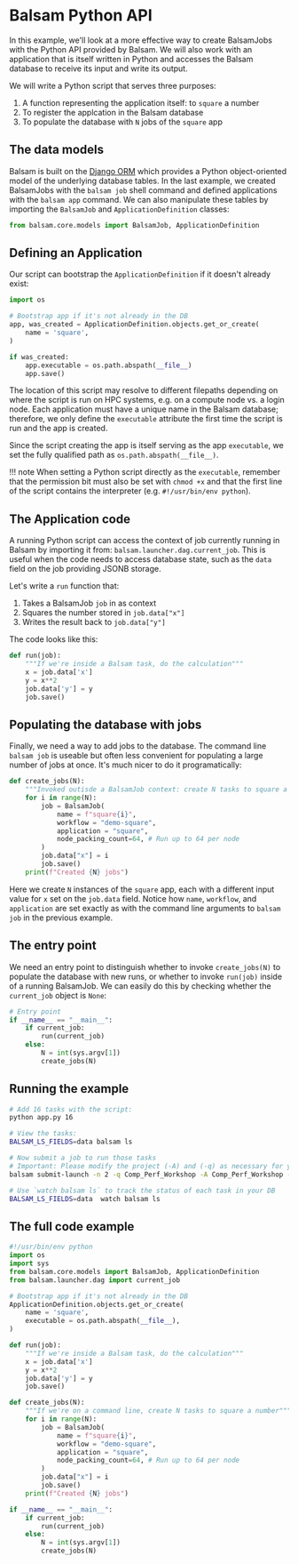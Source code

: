 Balsam Python API
==================

In this example, we'll look at a more effective way to create BalsamJobs
with the Python API provided by Balsam.  We will also work with an application that
is itself written in Python and accesses the Balsam database to receive its input and
write its output.

We will write a Python script that serves three purposes:

  1. A function representing the application itself: to `square` a number
  2. To register the applcation in the Balsam database
  3. To populate the database with `N` jobs of the `square` app

## The data models

Balsam is built on the [Django
ORM](https://docs.djangoproject.com/en/3.0/topics/db/queries/) which provides a
Python object-oriented model of the underlying database tables.  In the last
example, we created BalsamJobs with the `balsam job` shell command and defined
applications with the `balsam app` command.  We can also manipulate these tables
by importing the `BalsamJob` and `ApplicationDefinition` classes:

```python
from balsam.core.models import BalsamJob, ApplicationDefinition
```

## Defining an Application

Our script can bootstrap the `ApplicationDefinition` if it doesn't already exist:

```python
import os

# Bootstrap app if it's not already in the DB
app, was_created = ApplicationDefinition.objects.get_or_create(
    name = 'square',
)

if was_created:
	app.executable = os.path.abspath(__file__)
	app.save()
```
The location of this script may resolve to different filepaths depending on where the
script is run on HPC systems, e.g. on a compute node vs. a login node. Each application
must have a unique name in the Balsam database; therefore, we only define the `executable`
attribute the first time the script is run and the app is created.

Since the script creating the app is itself serving as the app `executable`,
we set the fully qualified path as `os.path.abspath(__file__)`. 

!!! note
    When setting a Python script directly as the `executable`, remember that the 
    permission  bit must also be set with `chmod +x` and that the first line of the 
    script contains the interpreter (e.g. `#!/usr/bin/env python`).

## The Application code

A running Python script can access the context of job currently running in Balsam by
importing it from: `balsam.launcher.dag.current_job`. This is useful when the 
code needs to access database state, such as the `data` field on the job providing
JSONB storage.

Let's write a `run` function that:

  1. Takes a BalsamJob `job` in as context
  2. Squares the number stored in `job.data["x"]`
  3. Writes the result back to `job.data["y"]`

The code looks like this:

```python
def run(job):
    """If we're inside a Balsam task, do the calculation"""
    x = job.data['x']
    y = x**2
    job.data['y'] = y
    job.save()
```

## Populating the database with jobs

Finally, we need a way to add jobs to the database. The command line `balsam job` is
useable but often less convenient for populating a large number of jobs at once.  It's
much nicer to do it programatically:

```python
def create_jobs(N):
    """Invoked outisde a BalsamJob context: create N tasks to square a number"""
    for i in range(N):
        job = BalsamJob(
            name = f"square{i}",
            workflow = "demo-square",
            application = "square",
            node_packing_count=64, # Run up to 64 per node
        )
        job.data["x"] = i
        job.save()
    print(f"Created {N} jobs")
```

Here we create `N` instances of the `square` app, each with a different input value for
`x` set on the `job.data` field. Notice how `name`, `workflow`, and `application` are set
exactly as with the command line arguments to `balsam job` in the previous example.


## The entry point
We need an entry point to distinguish whether to invoke `create_jobs(N)` to populate 
the database with new runs, or whether to invoke `run(job)` inside of a running BalsamJob.
We can easily do this by checking whether the `current_job` object is `None`:

```python
# Entry point
if __name__ == "__main__":
    if current_job:
        run(current_job)
    else:
        N = int(sys.argv[1])
        create_jobs(N)
```

## Running the example
```bash
# Add 16 tasks with the script:
python app.py 16

# View the tasks:
BALSAM_LS_FIELDS=data balsam ls

# Now submit a job to run those tasks
# Important: Please modify the project (-A) and (-q) as necessary for your allocation/machine:
balsam submit-launch -n 2 -q Comp_Perf_Workshop -A Comp_Perf_Workshop -t 5 --job-mode serial

# Use `watch balsam ls` to track the status of each task in your DB
BALSAM_LS_FIELDS=data  watch balsam ls
```

## The full code example
```python
#!/usr/bin/env python
import os
import sys
from balsam.core.models import BalsamJob, ApplicationDefinition
from balsam.launcher.dag import current_job

# Bootstrap app if it's not already in the DB
ApplicationDefinition.objects.get_or_create(
    name = 'square',
    executable = os.path.abspath(__file__),
)

def run(job):
    """If we're inside a Balsam task, do the calculation"""
    x = job.data['x']
    y = x**2
    job.data['y'] = y
    job.save()

def create_jobs(N):
    """If we're on a command line, create N tasks to square a number"""
    for i in range(N):
        job = BalsamJob(
            name = f"square{i}",
            workflow = "demo-square",
            application = "square",
            node_packing_count=64, # Run up to 64 per node
        )
        job.data["x"] = i
        job.save()
    print(f"Created {N} jobs")

if __name__ == "__main__":
    if current_job:
        run(current_job)
    else:
        N = int(sys.argv[1])
        create_jobs(N)
```
